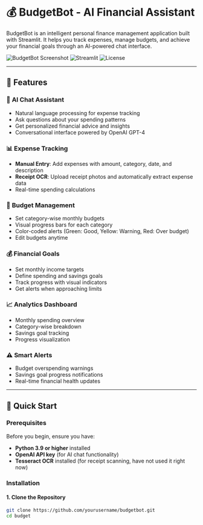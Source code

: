 # 💰 BudgetBot - AI Financial Assistant

BudgetBot is an intelligent personal finance management application built with Streamlit. It helps you track expenses, manage budgets, and achieve your financial goals through an AI-powered chat interface.

![BudgetBot Screenshot](https://img.shields.io/badge/Python-3.9+-blue.svg)
![Streamlit](https://img.shields.io/badge/Streamlit-1.32+-red.svg)
![License](https://img.shields.io/badge/License-MIT-green.svg)

---

## 🌟 Features

### 💬 **AI Chat Assistant**
- Natural language processing for expense tracking
- Ask questions about your spending patterns
- Get personalized financial advice and insights
- Conversational interface powered by OpenAI GPT-4

### 📊 **Expense Tracking**
- **Manual Entry**: Add expenses with amount, category, date, and description
- **Receipt OCR**: Upload receipt photos and automatically extract expense data
- Real-time spending calculations

### 🎯 **Budget Management**
- Set category-wise monthly budgets
- Visual progress bars for each category
- Color-coded alerts (Green: Good, Yellow: Warning, Red: Over budget)
- Edit budgets anytime

### 💰 **Financial Goals**
- Set monthly income targets
- Define spending and savings goals
- Track progress with visual indicators
- Get alerts when approaching limits

### 📈 **Analytics Dashboard**
- Monthly spending overview
- Category-wise breakdown
- Savings goal tracking
- Progress visualization

### ⚠️ **Smart Alerts**
- Budget overspending warnings
- Savings goal progress notifications
- Real-time financial health updates

---

## 🚀 Quick Start

### Prerequisites

Before you begin, ensure you have:
- **Python 3.9 or higher** installed
- **OpenAI API key** (for AI chat functionality)
- **Tesseract OCR** installed (for receipt scanning, have not used it right now)

### Installation

#### 1. Clone the Repository
```bash
git clone https://github.com/yourusername/budgetbot.git
cd budget